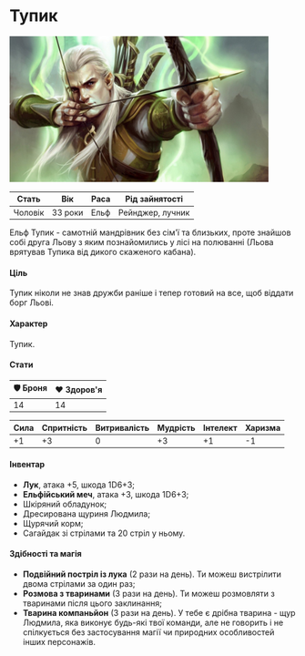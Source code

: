 # Тупик

<img src="/Assets/Images/Heroes/Tupyk.jpg" height="256">

| Стать   | Вік     | Раса | Рід зайнятості   |
| ------- | ------- | ---- | ---------------- |
| Чоловік | 33 роки | Ельф | Рейнджер, лучник |

Ельф Тупик - самотній мандрівник без сім'ї та близьких, проте знайшов собі друга Льову з яким познайомились у лісі на полюванні (Льова врятував Тупика від дикого скаженого кабана).

#### Ціль

Тупик ніколи не знав дружби раніше і тепер готовий на все, щоб віддати борг Льові.

#### Характер

Тупик.

#### Стати

| 🛡 Броня | ❤️ Здоров'я |
| ------- | ----------- |
| 14      | 14          |

| Сила | Спритність | Витривалість | Мудрість | Інтелект | Харизма |
| ---- | ---------- | ------------ | -------- | -------- | ------- |
| +1   | +3         | 0            | +3       | +1       | -1      |

#### Інвентар

- <b>Лук</b>, атака +5, шкода 1D6+3;
- <b>Ельфійський меч</b>, атака +3, шкода 1D6+3;
- Шкіряний обладунок;
- Дресирована щуриня Людмила;
- Щурячий корм;
- Сагайдак зі стрілами та 20 стріл у ньому.

#### Здібності та магія

- <b>Подвійний постріл із лука</b> (2 рази на день). Ти можеш вистрілити двома стрілами за один раз;
- <b>Розмова з тваринами</b> (3 рази на день). Ти можеш розмовляти з тваринами після цього заклинання;
- <b>Тварина компаньйон</b> (3 рази на день). У тебе є дрібна тварина - щур Людмила, яка виконує будь-які твої команди, але не говорить і не спілкується без застосування магії чи природних особливостей інших персонажів.
